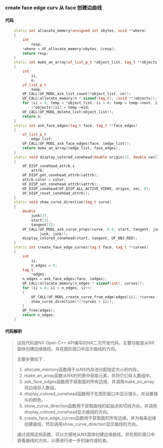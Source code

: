 ### create face edge curv 从 face 创建边曲线

#### 代码

```cpp
    static int allocate_memory(unsigned int nbytes, void **where)  
    {  
        int  
            resp;  
        *where = UF_allocate_memory(nbytes, &resp);  
        return resp;  
    }  
    static int make_an_array(uf_list_p_t *object_list, tag_t **objects)  
    {  
        int  
            ii,  
            n;  
        uf_list_p_t  
            temp;  
        UF_CALL(UF_MODL_ask_list_count(*object_list, &n));  
        UF_CALL(allocate_memory(n * sizeof(tag_t), (void **)objects));  
        for (ii = 0, temp = *object_list; ii < n; temp = temp->next, ii++)  
            (*objects)[ii] = temp->eid;  
        UF_CALL(UF_MODL_delete_list(object_list));  
        return n;  
    }  
    static int ask_face_edges(tag_t face, tag_t **face_edges)  
    {  
        uf_list_p_t  
            edge_list;  
        UF_CALL(UF_MODL_ask_face_edges(face, &edge_list));  
        return make_an_array(&edge_list, face_edges);  
    }  
    static void display_colored_conehead(double origin[3], double vec[3], int color)  
    {  
        UF_DISP_conehead_attrb_s  
            attrb;  
        UF_DISP_get_conehead_attrb(&attrb);  
        attrb.color = color;  
        UF_DISP_set_conehead_attrb(&attrb);  
        UF_DISP_conehead(UF_DISP_ALL_ACTIVE_VIEWS, origin, vec, 0);  
        UF_DISP_reset_conehead_attrb();  
    }  
    static void show_curve_direction(tag_t curve)  
    {  
        double  
            junk[3],  
            start[3],  
            tangent[3];  
        UF_CALL(UF_MODL_ask_curve_props(curve, 0.0, start, tangent, junk, junk,  
                junk, junk));  
        display_colored_conehead(start, tangent, UF_OBJ_RED);  
    }  
    static int create_face_edge_curves(tag_t face, tag_t **curves)  
    {  
        int  
            ii,  
            n_edges = 0;  
        tag_t  
            *edges;  
        n_edges = ask_face_edges(face, &edges);  
        UF_CALL(allocate_memory(n_edges * sizeof(int), curves));  
        for (ii = 0; ii < n_edges; ii++)  
        {  
            UF_CALL(UF_MODL_create_curve_from_edge(edges[ii], *curves + ii));  
            show_curve_direction(*(*curves + ii));  
        }  
        UF_free(edges);  
        return n_edges;  
    }

```

#### 代码解析

> 这段代码是NX Open C++ API编写的NX二次开发代码，主要功能是从NX面体创建边缘曲线，并在图形窗口中显示曲线的方向。
>
> 主要步骤如下：
>
> 1. allocate_memory函数用于从NX内存池分配指定大小的内存。
> 2. make_an_array函数从NX的列表中获取元素，并将它们存入数组中。
> 3. ask_face_edges函数用于获取面的所有边缘，并调用make_an_array将边缘存入数组。
> 4. display_colored_conehead函数用于在图形窗口中显示锥头，并设置锥头的颜色。
> 5. show_curve_direction函数用于获取曲线的起始点和切线方向，并调用display_colored_conehead显示曲线的方向。
> 6. create_face_edge_curves函数用于获取面的所有边缘，并为每条边缘创建曲线，然后调用show_curve_direction显示曲线的方向。
>
> 通过调用这些函数，可以方便地从NX面体创建边缘曲线，并在图形窗口中查看曲线的方向，以便进行进一步的操作或检查。
>

